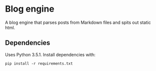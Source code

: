 # Blog engine

A blog engine that parses posts from Markdown files and spits out static html.

## Dependencies

Uses Python 3.5.1. Install dependencies with:

    pip install -r requirements.txt
